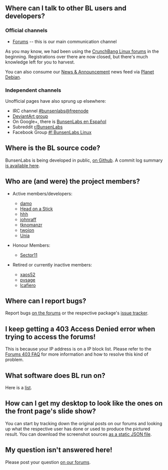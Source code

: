 ## Where can I talk to other BL users and developers?

### Official channels

  * [Forums](https://forums.bunsenlabs.org) -- this is our main communication channel

As you may know, we had been using the [CrunchBang Linux forums](http://crunchbang.org/forums)
in the beginning. Registrations over there are now closed, but there's
much knowledge left for you to harvest.

You can also consume our [News & Announcement](https://forums.bunsenlabs.org/viewforum.php?id=12)
news feed via [Planet Debian](http://planet.debian.org/deriv/).

### Independent channels
  
Unofficial pages have also sprung up elsewhere:

* IRC channel [#bunsenlabs@freenode](irc://chat.freenode.net:6697/#bunsenlabs)
* [DeviantArt group](http://bunsenlabs.deviantart.com/)
* On Google+, there is [BunsenLabs en Español](https://plus.google.com/communities/102155480089831191422)
* Subreddit [r/BunsenLabs](https://www.reddit.com/r/BunsenLabs/)
* Facebook Group [#! BunsenLabs Linux](https://www.facebook.com/groups/43721619798/)

## Where is the BL source code?

BunsenLabs is being developed in public, [on Github](https://github.com/BunsenLabs). A commit log summary [is available here](/gitlog.html).

## Who are (and were) the project members?

  * Active members/developers:
    * [damo](https://forums.bunsenlabs.org/profile.php?id=6)
    * [Head on a Stick](https://forums.bunsenlabs.org/profile.php?id=74)
    * [hhh](https://forums.bunsenlabs.org/profile.php?id=10)
    * [johnraff](https://forums.bunsenlabs.org/profile.php?id=7)
    * [tknomanzr](https://forums.bunsenlabs.org/profile.php?id=38)
    * [twoion](https://forums.bunsenlabs.org/profile.php?id=2)
    * [Unia](https://forums.bunsenlabs.org/profile.php?id=12)

  * Honour Members:
    * [Sector11](https://forums.bunsenlabs.org/profile.php?id=5)

  * Retired or currently inactive members:
    * [xaos52](https://forums.bunsenlabs.org/profile.php?id=159)
    * [pvsage](https://forums.bunsenlabs.org/profile.php?id=39)
    * [lcafiero](https://forums.bunsenlabs.org/profile.php?id=168)

## Where can I report bugs?

Report bugs [on the forums](https://forums.bunsenlabs.org/viewforum.php?id=14) or the
respective package's [issue tracker](https://github.com/bunsenlabs).

## I keep getting a 403 Access Denied error when trying to access the forums!

This is because your IP address is on a IP block list. Please refer to
the [Forums 403 FAQ](https://www.bunsenlabs.org/forums403.html) for more
information and how to resolve this kind of problem.

## What software does BL run on?

Here is a [list](/stuffweuse.html).

## How can I get my desktop to look like the ones on the front page's slide show?

You can start by tracking down the original posts on our forums and
looking up what the respective user has done or used to produce the
pictured result. You can download the screenshot sources
[as a static JSON file](https://www.bunsenlabs.org/gallery.json).

## My question isn't answered here!

Please post your question [on our forums](https://forums.bunsenlabs.org).
